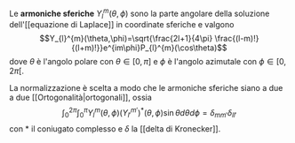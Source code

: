 Le **armoniche sferiche** $Y_{l}^{m}(\theta,\phi)$ sono la parte angolare della soluzione dell'[[equazione di Laplace]] in coordinate sferiche e valgono
$$Y_{l}^{m}(\theta,\phi)=\sqrt{\frac{2l+1}{4\pi} \frac{(l-m)!}{(l+m)!}}e^{im\phi}P_{l}^{m}(\cos\theta)$$
dove $\theta$ è l'angolo polare con $\theta\in[0,\pi]$ e $\phi$ è l'angolo azimutale con $\phi\in[0,2\pi[$.

La normalizzazione è scelta a modo che le armoniche sferiche siano a due a due [[Ortogonalità|ortogonali]], ossia
$$\int_{0}^{2\pi}\int_{0}^{\pi}Y_{l}^{m}(\theta,\phi)(Y_{l'}^{m'})^{*}(\theta,\phi)\sin\theta d\theta d\phi=\delta_{mm'}\delta_{ll'}$$
con $*$ il coniugato complesso e $\delta$ la [[delta di Kronecker]].